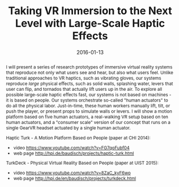 ---
################################################################################
# Version of the seminar format. The only valid value for this is '1'. 
# We may increment this in the future to simplify maintenance of old seminars.
################################################################################
version: 1

################################################################################
# Sequence number of the seminar file. This is used to keep the iCal up to date.
# Increment the sequence number each time the seminar file is updated.
################################################################################
sequence: 2

################################################################################
# Date and time of the seminar. In quotes because : is a reserved character.
# Date must equal the name of this file.
################################################################################
date:     2016-01-13
time:     "12:00 PM"
time_end: "1:30 PM"

################################################################################
# A seminar file might exist but lack values for some fields. These are 'TBD'. 
# The only valid value is 'True'. A TBD field should not be present if 'False'.
################################################################################

################################################################################
# Seminar files are archived by default.
# Add the following line if the file should not be archived:
#
# archive: false
################################################################################

################################################################################
# One or more speakers. Each speaker has name and affiliation.
#
# speakers:
#   - name: 
#     - Surname
#     - First
#     - Middle
#     - More
#     affiliation: Computer Science & Engineering 
################################################################################
speakers:
  - name: 
    - Chen
    - Lung-Pan
    affiliation: Hasso Plattner Institute 

################################################################################
# Our core fields are title, location, abstract, bio.
################################################################################
title:    "Taking VR Immersion to the Next Level with Large-Scale Haptic Effects"

location: HUB 334

abstract: |
    I will present a series of research prototypes of immersive virtual reality systems that reproduce not 
    only what users see and hear, but also what users feel. Unlike traditional approaches to VR haptics, such as
    vibrating gloves, our systems reproduce _large_ physical effects, such as solid walls, splashing water, 
    levers that user can flip, and tornados that actually lift users up in the air. To explore all possible 
    large-scale haptic effects fast, our systems is not based on machines - it is based on people. Our systems 
    orchestrate so-called "human actuators" to do all the physical labor. Just-in-time, these human workers 
    manually lift, tilt, or push the player, or present props to simulate walls or levers. I will show a motion 
    platform based on five human actuators, a real-walking VR setup based on ten human actuators, and a "consumer scale"
    version of our concept that runs on a single GearVR headset actuated by a single human actuator.

    Haptic Turk - A Motion Platform Based on People (paper at CHI 2014):
    
    - video <https://www.youtube.com/watch?v=FG7qoFubf04>
    - web page <http://hpi.de/baudisch/projects/haptic-turk.html>
    
    TurkDeck - Physical Virtual Reality Based on People (paper at UIST 2015):
    
    - video <https://www.youtube.com/watch?v=8ZaC_kyF6wo>
    - web page <http://hpi.de/en/baudisch/projects/turkdeck.html>

bio: |
    Lung-Pan Cheng is a Ph.D. Candidate working with Prof. Dr. Patrick Baudisch in the Human Computer Interaction 
    Lab at Hasso Plattner Institute. His research primarily focuses on virtual reality, specifically in haptics and
     mobile technology. His recent research targets on making immersive haptic experience mass available.

    Prior to his Ph.D. study, he received his B.S. in CS from National Chiao Tung University and M.S. in CS 
    from the Mobile HCI Lab at National Taiwan University.

################################################################################
# A seminar may have a video. If so, provide the Vimeo video number.
#
# video: 142303577
#
# If not, this field should not be present 
################################################################################
video: 152308664
---